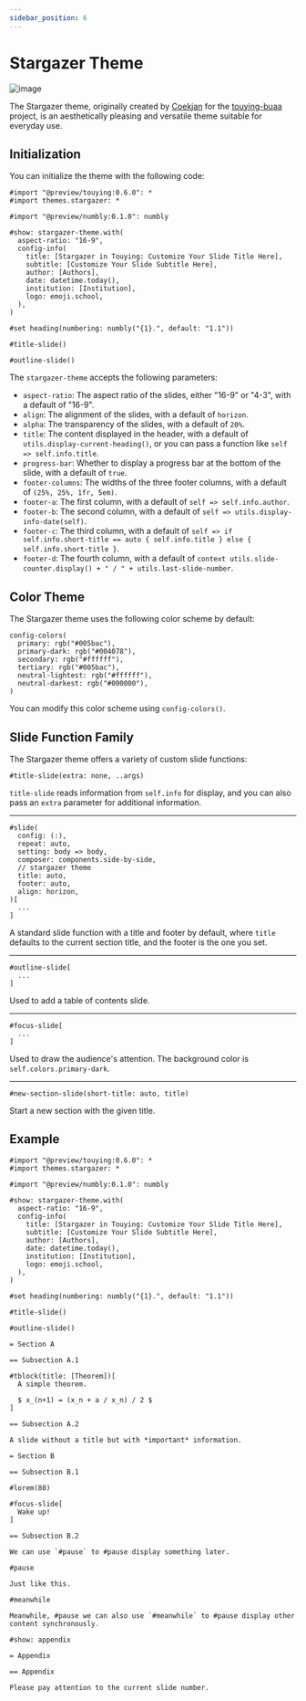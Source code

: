 ```yaml
---
sidebar_position: 6
---
```


# Stargazer Theme

![image](https://github.com/user-attachments/assets/4950008f-ac64-47ab-a7ca-cdf15361ba0f)

The Stargazer theme, originally created by [Coekjan](https://github.com/Coekjan/) for the [touying-buaa](https://github.com/Coekjan/touying-buaa) project, is an aesthetically pleasing and versatile theme suitable for everyday use.

## Initialization

You can initialize the theme with the following code:

```typst
#import "@preview/touying:0.6.0": *
#import themes.stargazer: *

#import "@preview/numbly:0.1.0": numbly

#show: stargazer-theme.with(
  aspect-ratio: "16-9",
  config-info(
    title: [Stargazer in Touying: Customize Your Slide Title Here],
    subtitle: [Customize Your Slide Subtitle Here],
    author: [Authors],
    date: datetime.today(),
    institution: [Institution],
    logo: emoji.school,
  ),
)

#set heading(numbering: numbly("{1}.", default: "1.1"))

#title-slide()

#outline-slide()
```

The `stargazer-theme` accepts the following parameters:

- `aspect-ratio`: The aspect ratio of the slides, either "16-9" or "4-3", with a default of "16-9".
- `align`: The alignment of the slides, with a default of `horizon`.
- `alpha`: The transparency of the slides, with a default of `20%`.
- `title`: The content displayed in the header, with a default of `utils.display-current-heading()`, or you can pass a function like `self => self.info.title`.
- `progress-bar`: Whether to display a progress bar at the bottom of the slide, with a default of `true`.
- `footer-columns`: The widths of the three footer columns, with a default of `(25%, 25%, 1fr, 5em)`.
- `footer-a`: The first column, with a default of `self => self.info.author`.
- `footer-b`: The second column, with a default of `self => utils.display-info-date(self)`.
- `footer-c`: The third column, with a default of `self => if self.info.short-title == auto { self.info.title } else { self.info.short-title }`.
- `footer-d`: The fourth column, with a default of `context utils.slide-counter.display() + " / " + utils.last-slide-number`.

## Color Theme

The Stargazer theme uses the following color scheme by default:

```typc
config-colors(
  primary: rgb("#005bac"),
  primary-dark: rgb("#004078"),
  secondary: rgb("#ffffff"),
  tertiary: rgb("#005bac"),
  neutral-lightest: rgb("#ffffff"),
  neutral-darkest: rgb("#000000"),
)
```

You can modify this color scheme using `config-colors()`.

## Slide Function Family

The Stargazer theme offers a variety of custom slide functions:

```typst
#title-slide(extra: none, ..args)
```

`title-slide` reads information from `self.info` for display, and you can also pass an `extra` parameter for additional information.

---

```typst
#slide(
  config: (:),
  repeat: auto,
  setting: body => body,
  composer: components.side-by-side,
  // stargazer theme
  title: auto,
  footer: auto,
  align: horizon,
)[  
  ...
]
```

A standard slide function with a title and footer by default, where `title` defaults to the current section title, and the footer is the one you set.

---

```typst
#outline-slide[  
  ...
]
```

Used to add a table of contents slide.

---

```typst
#focus-slide[  
  ...
]
```

Used to draw the audience's attention. The background color is `self.colors.primary-dark`.

---

```typst
#new-section-slide(short-title: auto, title)
```

Start a new section with the given title.

## Example

```typst
#import "@preview/touying:0.6.0": *
#import themes.stargazer: *

#import "@preview/numbly:0.1.0": numbly

#show: stargazer-theme.with(
  aspect-ratio: "16-9",
  config-info(
    title: [Stargazer in Touying: Customize Your Slide Title Here],
    subtitle: [Customize Your Slide Subtitle Here],
    author: [Authors],
    date: datetime.today(),
    institution: [Institution],
    logo: emoji.school,
  ),
)

#set heading(numbering: numbly("{1}.", default: "1.1"))

#title-slide()

#outline-slide()

= Section A

== Subsection A.1

#tblock(title: [Theorem])[
  A simple theorem.

  $ x_(n+1) = (x_n + a / x_n) / 2 $
]

== Subsection A.2

A slide without a title but with *important* information.

= Section B

== Subsection B.1

#lorem(80)

#focus-slide[
  Wake up!
]

== Subsection B.2

We can use `#pause` to #pause display something later.

#pause

Just like this.

#meanwhile

Meanwhile, #pause we can also use `#meanwhile` to #pause display other content synchronously.

#show: appendix

= Appendix

== Appendix

Please pay attention to the current slide number.
```

